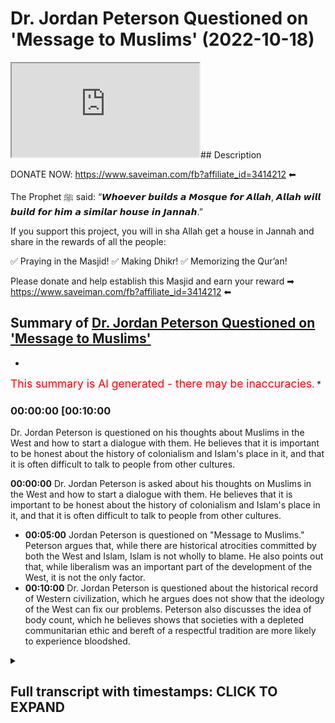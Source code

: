 # Dr. Jordan Peterson Questioned on 'Message to Muslims' (2022-10-18)

<iframe loading='lazy' src='https://www.youtube.com/embed/jxr6ykYcA1M'></iframe>## Description

DONATE NOW: https://www.saveiman.com/fb?affiliate_id=3414212 ⬅

The Prophet ﷺ said: “𝙒𝙝𝙤𝙚𝙫𝙚𝙧 𝙗𝙪𝙞𝙡𝙙𝙨 𝙖 𝙈𝙤𝙨𝙦𝙪𝙚 𝙛𝙤𝙧 𝘼𝙡𝙡𝙖𝙝, 𝘼𝙡𝙡𝙖𝙝 𝙬𝙞𝙡𝙡 𝙗𝙪𝙞𝙡𝙙 𝙛𝙤𝙧 𝙝𝙞𝙢 𝙖 𝙨𝙞𝙢𝙞𝙡𝙖𝙧 𝙝𝙤𝙪𝙨𝙚 𝙞𝙣 𝙅𝙖𝙣𝙣𝙖𝙝.”

If you support this project, you will in sha Allah get a house in Jannah and share in the rewards of all the people:

✅ Praying in the Masjid!
✅ Making Dhikr!
✅ Memorizing the Qur’an!

Please donate and help establish this Masjid and earn your reward ➡ https://www.saveiman.com/fb?affiliate_id=3414212 ⬅

## Summary of [Dr. Jordan Peterson Questioned on 'Message to Muslims'](https://www.youtube.com/watch?v=jxr6ykYcA1M)


*

<span style="color:red; font-size:125%">This summary is AI generated - there may be inaccuracies</span>. [](/)*

### <a onclick="modifyYTiframeseektime('600')">00:00:00 [00:10:00</a>

Dr. Jordan Peterson is questioned on his thoughts about Muslims in the West and how to start a dialogue with them. He believes that it is important to be honest about the history of colonialism and Islam's place in it, and that it is often difficult to talk to people from other cultures.

**<a onclick="modifyYTiframeseektime('0')">00:00:00</a>** Dr. Jordan Peterson is asked about his thoughts on Muslims in the West and how to start a dialogue with them. He believes that it is important to be honest about the history of colonialism and Islam's place in it, and that it is often difficult to talk to people from other cultures.
* **<a onclick="modifyYTiframeseektime('300')">00:05:00</a>** Jordan Peterson is questioned on "Message to Muslims." Peterson argues that, while there are historical atrocities committed by both the West and Islam, Islam is not wholly to blame. He also points out that, while liberalism was an important part of the development of the West, it is not the only factor.
* **<a onclick="modifyYTiframeseektime('600')">00:10:00</a>**  Dr. Jordan Peterson is questioned about the historical record of Western civilization, which he argues does not show that the ideology of the West can fix our problems. Peterson also discusses the idea of body count, which he believes shows that societies with a depleted communitarian ethic and bereft of a respectful tradition are more likely to experience bloodshed.

<details><summary><h2>Full transcript with timestamps: CLICK TO EXPAND</h2></summary>

<a onclick="modifyYTiframeseektime('0)')">0:00:00 your brothers and sisters in the slum</a>
<a onclick="modifyYTiframeseektime('2)')">0:00:02 net from Norway are establishing a</a>
<a onclick="modifyYTiframeseektime('4)')">0:00:04 Masjid a dawa Center this Center this</a>
<a onclick="modifyYTiframeseektime('8)')">0:00:08 Masjid this educational institution will</a>
<a onclick="modifyYTiframeseektime('10)')">0:00:10 act like a beacon of light calling the</a>
<a onclick="modifyYTiframeseektime('14)')">0:00:14 Muslims in Norway back to the essence of</a>
<a onclick="modifyYTiframeseektime('16)')">0:00:16 Islam so give generously and Allah</a>
<a onclick="modifyYTiframeseektime('18)')">0:00:18 azzawajal would give you even</a>
<a onclick="modifyYTiframeseektime('21)')">0:00:21 I it is not obvious to me that I let me</a>
<a onclick="modifyYTiframeseektime('23)')">0:00:23 kind of push back a little bit on that</a>
<a onclick="modifyYTiframeseektime('25)')">0:00:25 point because you're an individual like</a>
<a onclick="modifyYTiframeseektime('27)')">0:00:27 obviously in your newest book you're</a>
<a onclick="modifyYTiframeseektime('28)')">0:00:28 talking about</a>
<a onclick="modifyYTiframeseektime('29)')">0:00:29 um category about precision and I would</a>
<a onclick="modifyYTiframeseektime('31)')">0:00:31 say you're an individual that is very</a>
<a onclick="modifyYTiframeseektime('32)')">0:00:32 precise they're categorized like if I</a>
<a onclick="modifyYTiframeseektime('34)')">0:00:34 was to say anything I would say that</a>
<a onclick="modifyYTiframeseektime('36)')">0:00:36 you're individual that's scrupulously</a>
<a onclick="modifyYTiframeseektime('37)')">0:00:37 meticulous inexactitude and I don't know</a>
<a onclick="modifyYTiframeseektime('40)')">0:00:40 meticulousness or whatever yeah so you</a>
<a onclick="modifyYTiframeseektime('42)')">0:00:42 speak and you think about what you're</a>
<a onclick="modifyYTiframeseektime('44)')">0:00:44 going to say before you say it that's</a>
<a onclick="modifyYTiframeseektime('46)')">0:00:46 what you're known for in fact if someone</a>
<a onclick="modifyYTiframeseektime('48)')">0:00:48 says something which is uh kind of off</a>
<a onclick="modifyYTiframeseektime('50)')">0:00:50 the market ill but you pull them up for</a>
<a onclick="modifyYTiframeseektime('52)')">0:00:52 it right and you know usually because I</a>
<a onclick="modifyYTiframeseektime('54)')">0:00:54 don't understand it then yeah for</a>
<a onclick="modifyYTiframeseektime('56)')">0:00:56 example like the Kathy Newman interview</a>
<a onclick="modifyYTiframeseektime('57)')">0:00:57 like the assumptions and the questioning</a>
<a onclick="modifyYTiframeseektime('59)')">0:00:59 that she had she had when she was</a>
<a onclick="modifyYTiframeseektime('61)')">0:01:01 questioning yourself you pulled her up</a>
<a onclick="modifyYTiframeseektime('62)')">0:01:02 on it and that's why it became so uh</a>
<a onclick="modifyYTiframeseektime('64)')">0:01:04 popular the discussion was so popular</a>
<a onclick="modifyYTiframeseektime('66)')">0:01:06 and you're a clinical psychologist so</a>
<a onclick="modifyYTiframeseektime('69)')">0:01:09 what I was going to say is that for</a>
<a onclick="modifyYTiframeseektime('70)')">0:01:10 example if I were to make a video right</a>
<a onclick="modifyYTiframeseektime('71)')">0:01:11 I say this message to the you know to</a>
<a onclick="modifyYTiframeseektime('73)')">0:01:13 White Canadians or something yeah yeah</a>
<a onclick="modifyYTiframeseektime('75)')">0:01:15 and I said you know it's hard to talk to</a>
<a onclick="modifyYTiframeseektime('77)')">0:01:17 them I say look you know um sensitively</a>
<a onclick="modifyYTiframeseektime('79)')">0:01:19 why don't you reach out to some Russians</a>
<a onclick="modifyYTiframeseektime('81)')">0:01:21 you know know or you know heaven forbid</a>
<a onclick="modifyYTiframeseektime('83)')">0:01:23 you know reach out to Black Africans or</a>
<a onclick="modifyYTiframeseektime('85)')">0:01:25 First Nation people you know whatever it</a>
<a onclick="modifyYTiframeseektime('88)')">0:01:28 may be</a>
<a onclick="modifyYTiframeseektime('89)')">0:01:29 how do you think</a>
<a onclick="modifyYTiframeseektime('91)')">0:01:31 the community of why Canadians let's say</a>
<a onclick="modifyYTiframeseektime('94)')">0:01:34 for the sake of argument will react to</a>
<a onclick="modifyYTiframeseektime('95)')">0:01:35 that kind of message what if it was you</a>
<a onclick="modifyYTiframeseektime('97)')">0:01:37 yeah well you're pretty disagreeable so</a>
<a onclick="modifyYTiframeseektime('99)')">0:01:39 you'd probably get bit back a lot yeah</a>
<a onclick="modifyYTiframeseektime('100)')">0:01:40 but exactly I don't I don't it's hard to</a>
<a onclick="modifyYTiframeseektime('103)')">0:01:43 say until you do it you know yeah I mean</a>
<a onclick="modifyYTiframeseektime('105)')">0:01:45 I have reached out to other communities</a>
<a onclick="modifyYTiframeseektime('108)')">0:01:48 let's say I did an interview with a</a>
<a onclick="modifyYTiframeseektime('110)')">0:01:50 friend of mine who's a Native American</a>
<a onclick="modifyYTiframeseektime('112)')">0:01:52 Carver who lives on the west coast and</a>
<a onclick="modifyYTiframeseektime('115)')">0:01:55 you know I'm not very happy with the</a>
<a onclick="modifyYTiframeseektime('117)')">0:01:57 narrative that's being promoted in</a>
<a onclick="modifyYTiframeseektime('119)')">0:01:59 Canada which is that the European</a>
<a onclick="modifyYTiframeseektime('123)')">0:02:03 settlement of Canada is best viewed as</a>
<a onclick="modifyYTiframeseektime('126)')">0:02:06 genocidally Colonial</a>
<a onclick="modifyYTiframeseektime('129)')">0:02:09 and having said that my friend this</a>
<a onclick="modifyYTiframeseektime('131)')">0:02:11 Carver was in a residential school in</a>
<a onclick="modifyYTiframeseektime('134)')">0:02:14 Canada and the residential schools were</a>
<a onclick="modifyYTiframeseektime('136)')">0:02:16 put forward by the government in an</a>
<a onclick="modifyYTiframeseektime('139)')">0:02:19 attempt and other institutions in an</a>
<a onclick="modifyYTiframeseektime('141)')">0:02:21 attempt to separate the indigenous</a>
<a onclick="modifyYTiframeseektime('143)')">0:02:23 children from their families and then</a>
<a onclick="modifyYTiframeseektime('145)')">0:02:25 socialize them rapidly according to</a>
<a onclick="modifyYTiframeseektime('148)')">0:02:28 European norms and there was some</a>
<a onclick="modifyYTiframeseektime('150)')">0:02:30 positive motivation for that and</a>
<a onclick="modifyYTiframeseektime('153)')">0:02:33 sometimes that helped and work but one</a>
<a onclick="modifyYTiframeseektime('156)')">0:02:36 of the things that did happen was that</a>
<a onclick="modifyYTiframeseektime('157)')">0:02:37 some schools were let's say invaded by</a>
<a onclick="modifyYTiframeseektime('160)')">0:02:40 people of a pronounced pedophilic and</a>
<a onclick="modifyYTiframeseektime('163)')">0:02:43 and sadistic bent and my friend ended up</a>
<a onclick="modifyYTiframeseektime('166)')">0:02:46 in one of those schools and his life was</a>
<a onclick="modifyYTiframeseektime('168)')">0:02:48 so Dreadful that you can't even hear</a>
<a onclick="modifyYTiframeseektime('170)')">0:02:50 about it without</a>
<a onclick="modifyYTiframeseektime('172)')">0:02:52 without</a>
<a onclick="modifyYTiframeseektime('173)')">0:02:53 serious emotional damage and so you know</a>
<a onclick="modifyYTiframeseektime('176)')">0:02:56 I went forward with that discussion and</a>
<a onclick="modifyYTiframeseektime('178)')">0:02:58 it was very contentious but it went very</a>
<a onclick="modifyYTiframeseektime('181)')">0:03:01 well and it it told a story that was</a>
<a onclick="modifyYTiframeseektime('184)')">0:03:04 true and needed to be told and so you</a>
<a onclick="modifyYTiframeseektime('186)')">0:03:06 know you step into foreign territory at</a>
<a onclick="modifyYTiframeseektime('188)')">0:03:08 your peril that's for sure but</a>
<a onclick="modifyYTiframeseektime('191)')">0:03:11 you know and it was relatively difficult</a>
<a onclick="modifyYTiframeseektime('193)')">0:03:13 for me to arrange</a>
<a onclick="modifyYTiframeseektime('195)')">0:03:15 for this to be a possibility of course</a>
<a onclick="modifyYTiframeseektime('197)')">0:03:17 and and but my my thought again because</a>
<a onclick="modifyYTiframeseektime('202)')">0:03:22 I'm trying to look for what we have to</a>
<a onclick="modifyYTiframeseektime('204)')">0:03:24 offer each other rather than what</a>
<a onclick="modifyYTiframeseektime('206)')">0:03:26 divides us I thought it was worthwhile</a>
<a onclick="modifyYTiframeseektime('208)')">0:03:28 so let me push back again once again</a>
<a onclick="modifyYTiframeseektime('210)')">0:03:30 once again on this plan so for example</a>
<a onclick="modifyYTiframeseektime('212)')">0:03:32 it's not always what you say sometimes</a>
<a onclick="modifyYTiframeseektime('214)')">0:03:34 it can be what you don't say so for</a>
<a onclick="modifyYTiframeseektime('216)')">0:03:36 instance</a>
<a onclick="modifyYTiframeseektime('217)')">0:03:37 I think you've become somewhat of an</a>
<a onclick="modifyYTiframeseektime('219)')">0:03:39 emblem of Western Civilization right in</a>
<a onclick="modifyYTiframeseektime('221)')">0:03:41 terms of your intention help us no you</a>
<a onclick="modifyYTiframeseektime('224)')">0:03:44 have and I also pushed back at the point</a>
<a onclick="modifyYTiframeseektime('225)')">0:03:45 that this is a foreign culture because I</a>
<a onclick="modifyYTiframeseektime('226)')">0:03:46 think that it's like I mean you've</a>
<a onclick="modifyYTiframeseektime('227)')">0:03:47 mentioned this in lecture as well that</a>
<a onclick="modifyYTiframeseektime('228)')">0:03:48 Islam has now become part of like you</a>
<a onclick="modifyYTiframeseektime('230)')">0:03:50 know Western culture yeah well that's</a>
<a onclick="modifyYTiframeseektime('232)')">0:03:52 the open question as as we noted in the</a>
<a onclick="modifyYTiframeseektime('235)')">0:03:55 introductory marks it's like well our is</a>
<a onclick="modifyYTiframeseektime('238)')">0:03:58 Islam part of the West we're kind of</a>
<a onclick="modifyYTiframeseektime('239)')">0:03:59 having the same discussion about Russia</a>
<a onclick="modifyYTiframeseektime('241)')">0:04:01 in some real sense and yeah that's</a>
<a onclick="modifyYTiframeseektime('243)')">0:04:03 really going well at the moment yeah so</a>
<a onclick="modifyYTiframeseektime('245)')">0:04:05 there's that part but what I would say</a>
<a onclick="modifyYTiframeseektime('246)')">0:04:06 is that you know if there is a bloody</a>
<a onclick="modifyYTiframeseektime('250)')">0:04:10 history of Western colonialism and</a>
<a onclick="modifyYTiframeseektime('252)')">0:04:12 that's almost undeniable like for</a>
<a onclick="modifyYTiframeseektime('253)')">0:04:13 example look at Algeria for instance</a>
<a onclick="modifyYTiframeseektime('255)')">0:04:15 Algeria when it was annexed by France</a>
<a onclick="modifyYTiframeseektime('258)')">0:04:18 and there's no dispute there's no</a>
<a onclick="modifyYTiframeseektime('260)')">0:04:20 dispute in what happened there so the</a>
<a onclick="modifyYTiframeseektime('261)')">0:04:21 issue like I'll give you one example of</a>
<a onclick="modifyYTiframeseektime('263)')">0:04:23 many this Spanish colonialism of Latin</a>
<a onclick="modifyYTiframeseektime('266)')">0:04:26 America for example</a>
<a onclick="modifyYTiframeseektime('268)')">0:04:28 um there are things that happened and</a>
<a onclick="modifyYTiframeseektime('269)')">0:04:29 it's I'm not saying that's not things</a>
<a onclick="modifyYTiframeseektime('271)')">0:04:31 that happened on only just on the</a>
<a onclick="modifyYTiframeseektime('273)')">0:04:33 Western Front yeah uh there are things</a>
<a onclick="modifyYTiframeseektime('275)')">0:04:35 that happened on the Muslim front as</a>
<a onclick="modifyYTiframeseektime('276)')">0:04:36 well of course that's true yeah no doubt</a>
<a onclick="modifyYTiframeseektime('278)')">0:04:38 about it right no I'm not going to stand</a>
<a onclick="modifyYTiframeseektime('280)')">0:04:40 here and you know defend them who came</a>
<a onclick="modifyYTiframeseektime('282)')">0:04:42 and we're very intolerant to uh</a>
<a onclick="modifyYTiframeseektime('284)')">0:04:44 producing Christians and kick them out</a>
<a onclick="modifyYTiframeseektime('285)')">0:04:45 of their homes and stuff like that who</a>
<a onclick="modifyYTiframeseektime('287)')">0:04:47 existed in Spain as well in fact so the</a>
<a onclick="modifyYTiframeseektime('289)')">0:04:49 point is I feel like I don't know as a</a>
<a onclick="modifyYTiframeseektime('291)')">0:04:51 psychologist I think my question would</a>
<a onclick="modifyYTiframeseektime('293)')">0:04:53 be to you that don't you think is it of</a>
<a onclick="modifyYTiframeseektime('295)')">0:04:55 any benefit to be concessionary in this</a>
<a onclick="modifyYTiframeseektime('297)')">0:04:57 regard like to start off a discussion by</a>
<a onclick="modifyYTiframeseektime('299)')">0:04:59 saying like we know</a>
<a onclick="modifyYTiframeseektime('301)')">0:05:01 um that these are things that could</a>
<a onclick="modifyYTiframeseektime('302)')">0:05:02 cause resentment yes because like for</a>
<a onclick="modifyYTiframeseektime('305)')">0:05:05 example I know a lot of Algerian people</a>
<a onclick="modifyYTiframeseektime('307)')">0:05:07 and this is very clear in their</a>
<a onclick="modifyYTiframeseektime('308)')">0:05:08 historical memory yes and the the</a>
<a onclick="modifyYTiframeseektime('311)')">0:05:11 accusation will be that the West have</a>
<a onclick="modifyYTiframeseektime('313)')">0:05:13 Colonial Amnesia here they don't they</a>
<a onclick="modifyYTiframeseektime('316)')">0:05:16 are not taking into account what they've</a>
<a onclick="modifyYTiframeseektime('317)')">0:05:17 done I'll be honest with you they don't</a>
<a onclick="modifyYTiframeseektime('319)')">0:05:19 don't even know how well okay yeah well</a>
<a onclick="modifyYTiframeseektime('322)')">0:05:22 absolutely I mean look here here's how I</a>
<a onclick="modifyYTiframeseektime('325)')">0:05:25 would address that psychologically</a>
<a onclick="modifyYTiframeseektime('328)')">0:05:28 um in in many of the mythological</a>
<a onclick="modifyYTiframeseektime('331)')">0:05:31 stories that I've read There is the</a>
<a onclick="modifyYTiframeseektime('334)')">0:05:34 motif of the evil uncle</a>
<a onclick="modifyYTiframeseektime('336)')">0:05:36 and so for example in the ancient</a>
<a onclick="modifyYTiframeseektime('339)')">0:05:39 Egyptian cosmology</a>
<a onclick="modifyYTiframeseektime('341)')">0:05:41 that there were two there were four</a>
<a onclick="modifyYTiframeseektime('344)')">0:05:44 deities four Central deities although a</a>
<a onclick="modifyYTiframeseektime('346)')">0:05:46 host of associated deities and one of</a>
<a onclick="modifyYTiframeseektime('348)')">0:05:48 them was Osiris who was the deity of the</a>
<a onclick="modifyYTiframeseektime('350)')">0:05:50 state that might be a good way of</a>
<a onclick="modifyYTiframeseektime('352)')">0:05:52 thinking about it and he had an evil</a>
<a onclick="modifyYTiframeseektime('353)')">0:05:53 brother Seth who was always conspiring</a>
<a onclick="modifyYTiframeseektime('356)')">0:05:56 in the background to overthrow the state</a>
<a onclick="modifyYTiframeseektime('358)')">0:05:58 and to establish his own rules say based</a>
<a onclick="modifyYTiframeseektime('361)')">0:06:01 on Power and the Egyptians this is</a>
<a onclick="modifyYTiframeseektime('364)')">0:06:04 thousands of years ago had figured out</a>
<a onclick="modifyYTiframeseektime('365)')">0:06:05 by that point because their society was</a>
<a onclick="modifyYTiframeseektime('367)')">0:06:07 quite large that</a>
<a onclick="modifyYTiframeseektime('369)')">0:06:09 there is something in the social</a>
<a onclick="modifyYTiframeseektime('370)')">0:06:10 structure itself that posed a threat to</a>
<a onclick="modifyYTiframeseektime('372)')">0:06:12 the structure and that was the tendency</a>
<a onclick="modifyYTiframeseektime('374)')">0:06:14 for the structure and its leaders to</a>
<a onclick="modifyYTiframeseektime('376)')">0:06:16 become willfully blind and for</a>
<a onclick="modifyYTiframeseektime('378)')">0:06:18 conspiratorial</a>
<a onclick="modifyYTiframeseektime('381)')">0:06:21 powers or patterns that would use</a>
<a onclick="modifyYTiframeseektime('383)')">0:06:23 resentment and the desire for power to</a>
<a onclick="modifyYTiframeseektime('385)')">0:06:25 overthrow that and they thought of</a>
<a onclick="modifyYTiframeseektime('387)')">0:06:27 Osiris as willfully blind and Seth has</a>
<a onclick="modifyYTiframeseektime('390)')">0:06:30 an eternal danger and that's true and</a>
<a onclick="modifyYTiframeseektime('391)')">0:06:31 and then but there's a there's another</a>
<a onclick="modifyYTiframeseektime('394)')">0:06:34 element to the evil Uncle too which is</a>
<a onclick="modifyYTiframeseektime('396)')">0:06:36 that in some real sense and it's a very</a>
<a onclick="modifyYTiframeseektime('399)')">0:06:39 difficult thing to sort through morally</a>
<a onclick="modifyYTiframeseektime('401)')">0:06:41 all of us walk on blood soaked ground</a>
<a onclick="modifyYTiframeseektime('403)')">0:06:43 because human history is in some regards</a>
<a onclick="modifyYTiframeseektime('408)')">0:06:48 a nightmarish catastrophe and some of</a>
<a onclick="modifyYTiframeseektime('410)')">0:06:50 that's just because life was so</a>
<a onclick="modifyYTiframeseektime('412)')">0:06:52 difficult but it's also because people</a>
<a onclick="modifyYTiframeseektime('414)')">0:06:54 did in unbelievably cruel and malicious</a>
<a onclick="modifyYTiframeseektime('417)')">0:06:57 and deceptive</a>
<a onclick="modifyYTiframeseektime('419)')">0:06:59 uh</a>
<a onclick="modifyYTiframeseektime('420)')">0:07:00 committed committed unbelievably cruel</a>
<a onclick="modifyYTiframeseektime('422)')">0:07:02 and atrocious and deceptive acts and so</a>
<a onclick="modifyYTiframeseektime('425)')">0:07:05 we're all stuck with this problem that</a>
<a onclick="modifyYTiframeseektime('427)')">0:07:07 here we are in relative peace and</a>
<a onclick="modifyYTiframeseektime('430)')">0:07:10 Harmony so far although we seem to be</a>
<a onclick="modifyYTiframeseektime('432)')">0:07:12 doing everything we can to try to</a>
<a onclick="modifyYTiframeseektime('434)')">0:07:14 disrupt that at the moment and part of</a>
<a onclick="modifyYTiframeseektime('437)')">0:07:17 the price that's being paid for that is</a>
<a onclick="modifyYTiframeseektime('439)')">0:07:19 an endless Litany of historical</a>
<a onclick="modifyYTiframeseektime('441)')">0:07:21 catastrophe and then we all have to face</a>
<a onclick="modifyYTiframeseektime('444)')">0:07:24 up to well what does that mean for us in</a>
<a onclick="modifyYTiframeseektime('447)')">0:07:27 terms of our individual responsibility</a>
<a onclick="modifyYTiframeseektime('448)')">0:07:28 and how do we construe ourselves in our</a>
<a onclick="modifyYTiframeseektime('451)')">0:07:31 society in light of that fact and we</a>
<a onclick="modifyYTiframeseektime('454)')">0:07:34 could go back and forth continually</a>
<a onclick="modifyYTiframeseektime('456)')">0:07:36 about whose historical atrocities were</a>
<a onclick="modifyYTiframeseektime('458)')">0:07:38 worse and that's a rough contest because</a>
<a onclick="modifyYTiframeseektime('461)')">0:07:41 you know the devil is definitely in the</a>
<a onclick="modifyYTiframeseektime('463)')">0:07:43 details there and then it also brings up</a>
<a onclick="modifyYTiframeseektime('465)')">0:07:45 the other problem which is well</a>
<a onclick="modifyYTiframeseektime('467)')">0:07:47 when the Spaniards went to Central</a>
<a onclick="modifyYTiframeseektime('470)')">0:07:50 America a lot of the Bloodshed they</a>
<a onclick="modifyYTiframeseektime('473)')">0:07:53 produced or the death they produced was</a>
<a onclick="modifyYTiframeseektime('475)')">0:07:55 actually a consequence of the</a>
<a onclick="modifyYTiframeseektime('476)')">0:07:56 introduction of disease because that</a>
<a onclick="modifyYTiframeseektime('478)')">0:07:58 took out about 95 percent of the native</a>
<a onclick="modifyYTiframeseektime('480)')">0:08:00 population in the Western Hemisphere and</a>
<a onclick="modifyYTiframeseektime('483)')">0:08:03 then the conquistadors were well maybe</a>
<a onclick="modifyYTiframeseektime('486)')">0:08:06 they weren't the finest representatives</a>
<a onclick="modifyYTiframeseektime('488)')">0:08:08 of the of the highest flowering Western</a>
<a onclick="modifyYTiframeseektime('490)')">0:08:10 Civilization we don't know what to what</a>
<a onclick="modifyYTiframeseektime('493)')">0:08:13 degree they were the sort of thugs that</a>
<a onclick="modifyYTiframeseektime('495)')">0:08:15 couldn't get along at home and went out</a>
<a onclick="modifyYTiframeseektime('497)')">0:08:17 adventuring and and then and and even if</a>
<a onclick="modifyYTiframeseektime('500)')">0:08:20 I say attempted to take full</a>
<a onclick="modifyYTiframeseektime('502)')">0:08:22 responsibility for that I'm not sure</a>
<a onclick="modifyYTiframeseektime('504)')">0:08:24 what it would mean because I suspect I</a>
<a onclick="modifyYTiframeseektime('506)')">0:08:26 have a lot more in common with you</a>
<a onclick="modifyYTiframeseektime('508)')">0:08:28 people in the modern world than I do</a>
<a onclick="modifyYTiframeseektime('510)')">0:08:30 with Spanish conquistadors from 300</a>
<a onclick="modifyYTiframeseektime('512)')">0:08:32 years ago now I'm not saying I bear no</a>
<a onclick="modifyYTiframeseektime('515)')">0:08:35 responsibility for the Bloodshed of the</a>
<a onclick="modifyYTiframeseektime('518)')">0:08:38 past but I would say we all bear that</a>
<a onclick="modifyYTiframeseektime('521)')">0:08:41 responsibility and that's something I</a>
<a onclick="modifyYTiframeseektime('523)')">0:08:43 would say that something like the</a>
<a onclick="modifyYTiframeseektime('524)')">0:08:44 conception of original sin yeah that's</a>
<a onclick="modifyYTiframeseektime('526)')">0:08:46 the point of difference to be honest I</a>
<a onclick="modifyYTiframeseektime('528)')">0:08:48 would disagree with that point like as a</a>
<a onclick="modifyYTiframeseektime('530)')">0:08:50 Muslim there is a verse no Quran says</a>
<a onclick="modifyYTiframeseektime('533)')">0:08:53 that one Soul should not bear the</a>
<a onclick="modifyYTiframeseektime('535)')">0:08:55 responsibility of someone else's actions</a>
<a onclick="modifyYTiframeseektime('537)')">0:08:57 yeah well that that's the other ethical</a>
<a onclick="modifyYTiframeseektime('539)')">0:08:59 complications so can you call me out in</a>
<a onclick="modifyYTiframeseektime('543)')">0:09:03 relationship</a>
<a onclick="modifyYTiframeseektime('545)')">0:09:05 but it's complicated right because yeah</a>
<a onclick="modifyYTiframeseektime('548)')">0:09:08 but because at the same time you do say</a>
<a onclick="modifyYTiframeseektime('550)')">0:09:10 and I don't mean you personally but you</a>
<a onclick="modifyYTiframeseektime('553)')">0:09:13 know we can say things like Well the</a>
<a onclick="modifyYTiframeseektime('555)')">0:09:15 West is not bearing sufficient</a>
<a onclick="modifyYTiframeseektime('556)')">0:09:16 responsibility for its Colonial past and</a>
<a onclick="modifyYTiframeseektime('559)')">0:09:19 so at some level that kind of devolves</a>
<a onclick="modifyYTiframeseektime('561)')">0:09:21 down to the individual so let me let me</a>
<a onclick="modifyYTiframeseektime('564)')">0:09:24 kind of rephrase it then I think you</a>
<a onclick="modifyYTiframeseektime('565)')">0:09:25 know I think that's more of a left-wing</a>
<a onclick="modifyYTiframeseektime('567)')">0:09:27 criticism that's like you know there's</a>
<a onclick="modifyYTiframeseektime('568)')">0:09:28 reparations and affirmative action</a>
<a onclick="modifyYTiframeseektime('570)')">0:09:30 programs yeah I'm not advocating any of</a>
<a onclick="modifyYTiframeseektime('572)')">0:09:32 that and not I even believe in any of</a>
<a onclick="modifyYTiframeseektime('573)')">0:09:33 that to be honest with you or me yeah so</a>
<a onclick="modifyYTiframeseektime('575)')">0:09:35 what I was putting as an alternative to</a>
<a onclick="modifyYTiframeseektime('577)')">0:09:37 that is this is there is this kind of I</a>
<a onclick="modifyYTiframeseektime('579)')">0:09:39 would call this maybe an oriental it's a</a>
<a onclick="modifyYTiframeseektime('581)')">0:09:41 new orientalist narrative which states</a>
<a onclick="modifyYTiframeseektime('583)')">0:09:43 that Islam is incapable of XYZ call it</a>
<a onclick="modifyYTiframeseektime('585)')">0:09:45 tolerance Call It Whatever It Is and</a>
<a onclick="modifyYTiframeseektime('588)')">0:09:48 look at what's happened in Islamic</a>
<a onclick="modifyYTiframeseektime('589)')">0:09:49 history you've got all of these deaths</a>
<a onclick="modifyYTiframeseektime('591)')">0:09:51 and you've got all of these kinds of</a>
<a onclick="modifyYTiframeseektime('592)')">0:09:52 things are happening comparative to what</a>
<a onclick="modifyYTiframeseektime('594)')">0:09:54 we have in the west and what we're</a>
<a onclick="modifyYTiframeseektime('595)')">0:09:55 saying is that let's look at what you</a>
<a onclick="modifyYTiframeseektime('597)')">0:09:57 have in the west because liberalism was</a>
<a onclick="modifyYTiframeseektime('598)')">0:09:58 an ideology that was cited in the 17th</a>
<a onclick="modifyYTiframeseektime('600)')">0:10:00 century like I mean really it was</a>
<a onclick="modifyYTiframeseektime('601)')">0:10:01 crystallized you know with John Locke</a>
<a onclick="modifyYTiframeseektime('602)')">0:10:02 and all those kind of things then and</a>
<a onclick="modifyYTiframeseektime('604)')">0:10:04 after liberalism was established in fact</a>
<a onclick="modifyYTiframeseektime('606)')">0:10:06 the Constitution and the documents for</a>
<a onclick="modifyYTiframeseektime('609)')">0:10:09 founding fathers and stuff like that</a>
<a onclick="modifyYTiframeseektime('610)')">0:10:10 were based on the liberal secular</a>
<a onclick="modifyYTiframeseektime('612)')">0:10:12 principles even after that you had</a>
<a onclick="modifyYTiframeseektime('614)')">0:10:14 Napoleonic Wars even after that you had</a>
<a onclick="modifyYTiframeseektime('616)')">0:10:16 colonialism continue you had slavery</a>
<a onclick="modifyYTiframeseektime('617)')">0:10:17 continue until 1867 whatever was you</a>
<a onclick="modifyYTiframeseektime('620)')">0:10:20 know the American Civil War ended</a>
<a onclick="modifyYTiframeseektime('622)')">0:10:22 um so what we're saying is that this</a>
<a onclick="modifyYTiframeseektime('624)')">0:10:24 picture of history that you know the</a>
<a onclick="modifyYTiframeseektime('626)')">0:10:26 West is best basically this idea because</a>
<a onclick="modifyYTiframeseektime('628)')">0:10:28 our ideology can fix all problems it's</a>
<a onclick="modifyYTiframeseektime('631)')">0:10:31 not reasonable when you look at the</a>
<a onclick="modifyYTiframeseektime('633)')">0:10:33 Historical records I mean one of um one</a>
<a onclick="modifyYTiframeseektime('635)')">0:10:35 scholar called Navid Sheikh actually</a>
<a onclick="modifyYTiframeseektime('636)')">0:10:36 done a piece it's called body count and</a>
<a onclick="modifyYTiframeseektime('639)')">0:10:39 he was counting the amount of people</a>
<a onclick="modifyYTiframeseektime('641)')">0:10:41 that died in each civilization and he</a>
<a onclick="modifyYTiframeseektime('644)')">0:10:44 put the Western Civilization is the</a>
<a onclick="modifyYTiframeseektime('646)')">0:10:46 highest and because you have things like</a>
<a onclick="modifyYTiframeseektime('647)')">0:10:47 World War one and World War II and these</a>
<a onclick="modifyYTiframeseektime('649)')">0:10:49 things were World War One World War II</a>
<a onclick="modifyYTiframeseektime('650)')">0:10:50 were nationalistic conquests they were</a>
<a onclick="modifyYTiframeseektime('652)')">0:10:52 not religiously inspired when you can</a>
<a onclick="modifyYTiframeseektime('654)')">0:10:54 you can argue to what extent where World</a>
<a onclick="modifyYTiframeseektime('656)')">0:10:56 War one was religiously inspired but</a>
<a onclick="modifyYTiframeseektime('657)')">0:10:57 certainly Islam didn't was not a main</a>
<a onclick="modifyYTiframeseektime('659)')">0:10:59 feature of the 30 million people that</a>
<a onclick="modifyYTiframeseektime('661)')">0:11:01 died in World War One or however many</a>
<a onclick="modifyYTiframeseektime('663)')">0:11:03 many million people died in order to so</a>
<a onclick="modifyYTiframeseektime('665)')">0:11:05 the point is that we're saying is that</a>
<a onclick="modifyYTiframeseektime('666)')">0:11:06 and obviously you've got Concepts in the</a>
<a onclick="modifyYTiframeseektime('668)')">0:11:08 west like Manifest Destiny and which I</a>
<a onclick="modifyYTiframeseektime('671)')">0:11:11 think every single president of the</a>
<a onclick="modifyYTiframeseektime('672)')">0:11:12 United States of America lived in</a>
<a onclick="modifyYTiframeseektime('673)')">0:11:13 Westwood expansion these kind of things</a>
<a onclick="modifyYTiframeseektime('675)')">0:11:15 the point is is that the proposition</a>
<a onclick="modifyYTiframeseektime('678)')">0:11:18 that the ideology of the West can fix</a>
<a onclick="modifyYTiframeseektime('681)')">0:11:21 our problems this is what we have an</a>
<a onclick="modifyYTiframeseektime('682)')">0:11:22 issue with because what we're saying is</a>
<a onclick="modifyYTiframeseektime('684)')">0:11:24 that if we look at the historical record</a>
<a onclick="modifyYTiframeseektime('685)')">0:11:25 there is no evidence of that in fact</a>
<a onclick="modifyYTiframeseektime('688)')">0:11:28 what has shown us is that there's more</a>
<a onclick="modifyYTiframeseektime('689)')">0:11:29 Bloodshed individualism has caused More</a>
<a onclick="modifyYTiframeseektime('691)')">0:11:31 Death like with all due respect I know</a>
<a onclick="modifyYTiframeseektime('694)')">0:11:34 that you you do cherish individuals I'm</a>
<a onclick="modifyYTiframeseektime('696)')">0:11:36 not saying everything is bad about it</a>
<a onclick="modifyYTiframeseektime('697)')">0:11:37 but there's when when you have a society</a>
<a onclick="modifyYTiframeseektime('699)')">0:11:39 deplete of a communitarian ethic</a>
<a onclick="modifyYTiframeseektime('702)')">0:11:42 is bereft of a communitarian ethic then</a>
<a onclick="modifyYTiframeseektime('705)')">0:11:45 you can have these issues and so these</a>
<a onclick="modifyYTiframeseektime('708)')">0:11:48 are conversations and I think you are</a>
<a onclick="modifyYTiframeseektime('709)')">0:11:49 moving towards a communitarianism your</a>
<a onclick="modifyYTiframeseektime('711)')">0:11:51 newest book you're talking about</a>
<a onclick="modifyYTiframeseektime('712)')">0:11:52 institutions and these kind of things</a>
<a onclick="modifyYTiframeseektime('713)')">0:11:53 and the respectful tradition and these</a>
<a onclick="modifyYTiframeseektime('715)')">0:11:55 kind of things I'm not sure if I'm</a>
<a onclick="modifyYTiframeseektime('717)')">0:11:57 reading you correctly but</a>
<a onclick="modifyYTiframeseektime('718)')">0:11:58 these are the kinds of conversations I</a>
<a onclick="modifyYTiframeseektime('720)')">0:12:00 think we need to have but on that point</a>
<a onclick="modifyYTiframeseektime('722)')">0:12:02 I think</a>
<a onclick="modifyYTiframeseektime('723)')">0:12:03 I don't want this to be interrogative</a>
</details>
